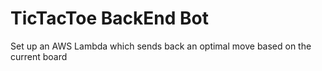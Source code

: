 # TicTacToe BackEnd Bot

Set up an AWS Lambda which sends back an optimal move based on the current board